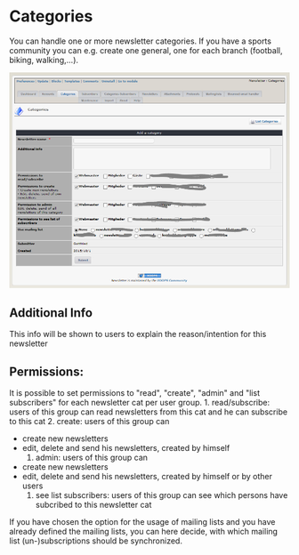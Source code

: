 # Categories

You can handle one or more newsletter categories. If you have a sports community you can e.g. create one general, one for each branch \(football, biking, walking,...\).

![](../.gitbook/assets/category1_en.PNG)

## Additional Info

This info will be shown to users to explain the reason/intention for this newsletter

## Permissions:

It is possible to set permissions to "read", "create", "admin" and "list subscribers" for each newsletter cat per user group. 1. read/subscribe: users of this group can read newsletters from this cat and he can subscribe to this cat 2. create: users of this group can

* create new newsletters
* edit, delete and send his newsletters, created by himself
  1. admin: users of this group can
* create new newsletters
* edit, delete and send his newsletters, created by himself or by other users
  1. see list subscribers: users of this group can see which persons have subcribed to this newsletter cat

If you have chosen the option for the usage of mailing lists and you have already defined the mailing lists, you can here decide, with which mailing list \(un-\)subscriptions should be synchronized.

